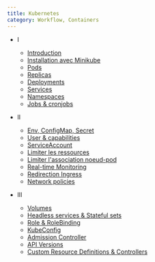 ```yaml
---
title: Kubernetes
category: Workflow, Containers
---
```


* I
  * [Introduction](!k8s/k8s-intro.md)
  * [Installation avec Minikube](!k8s/k8s-minikube.md)
  * [Pods](!k8s/k8s-pods.md)
  * [Replicas](!k8s/k8s-replicas.md)
  * [Deployments](!k8s/k8s-deployments.md)
  * [Services](!k8s/k8s-services.md)
  * [Namespaces](!k8s/k8s-namespaces.md)
  * [Jobs & cronjobs](!k8s/k8s-jobs.md)

* II
  * [Env, ConfigMap, Secret](!k8s/k8s-env.md)
  * [User & capabilities](!k8s/k8s-user.md)
  * [ServiceAccount](!k8s/k8s-serviceaccount.md)
  * [Limiter les ressources](!k8s/k8s-resources.md)
  * [Limiter l'association noeud-pod](!k8s/k8s-taints.md)
  * [Real-time Monitoring](!k8s/k8s-monitoring.md)
  * [Redirection Ingress](!k8s/k8s-ingress.md)
  * [Network policies](!k8s/k8s-network-policies.md)

* III
  * [Volumes](!k8s/k8s-volumes.md)
  * [Headless services & Stateful sets](!k8s/k8s-statefulsets.md)
  * [Role & RoleBinding](!k8s/k8s-rbac.md)
  * [KubeConfig](!k8s/k8s-kubeconfig.md)
  * [Admission Controller](!k8s/k8s-admission-controller.md)
  * [API Versions](!k8s/k8s-versions.md)
  * [Custom Resource Definitions & Controllers](!k8s/k8s-crd.md)
